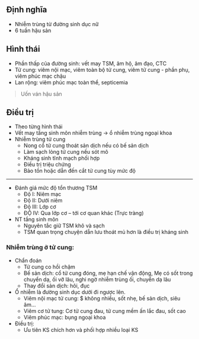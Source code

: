 ## Định nghĩa
- Nhiễm trùng từ đường sinh dục nữ
- 6 tuần hậu sản
## Hình thái
- Phần thấp của đường sinh: vết may TSM, âm hộ, âm đạo, CTC
- Tử cung: viêm nội mạc, viêm toàn bộ tử cung, viêm tử cung - phần phụ, viêm phúc mạc chậu
- Lan rộng: viêm phúc mạc toàn thể, septicemia
> Uốn ván hậu sản

## Điều trị
- Theo từng hình thái
- Vết may tầng sinh môn nhiễm trùng -> ổ nhiễm trùng ngoại khoa
- Nhiễm trùng tử cung
	- Nong cổ tử cung thoát sản dịch nếu có bế sản dịch
	- Làm sạch lòng tử cung nếu sót mô
	- Kháng sinh tĩnh mạch phối hợp
	- Điều trị triệu chứng
	- Bảo tồn hoặc dẫn đến cắt tử cung tùy mức độ

---
- Đánh giá mức độ tổn thương TSM
	- Độ I: Niêm mạc
	- Độ II: Dưới niêm
	- Độ III: Lớp cơ
	- ĐỘ IV: Qua lớp cơ – tới cơ quan khác (Trực tràng)
- NT tầng sinh môn
	- Nguyên tắc giữ TSM khô và sạch
	- TSM quan trọng chuyện dẫn lưu thoát mủ hơn là điều trị kháng sinh

### Nhiễm trùng ở tử cung:
- Chẩn đoán
	- Tử cung co hồi chậm
	- Bế sản dịch: cổ tử cung đóng, mẹ hạn chế vận động, Mẹ có sốt trong chuyển dạ, ối vỡ lâu, nghi ngờ nhiễm trùng ối, chuyển dạ lâu
	- Thay đổi sản dịch: hôi, đục
- Ổ nhiễm là đường sinh dục dưới đi ngược lên.
	- Viêm nội mạc tử cung: $ không nhiều, sốt nhẹ, bế sản dịch, siêu âm…
	- Viêm cơ tử tung: Cơ tử cung đau, tử cung mềm ấn lắc đau, sốt cao
	- Viêm phúc mạc: bụng ngoại khoa
- Điều trị:
	- Ưu tiên KS chích hơn và phối hợp nhiều loại KS